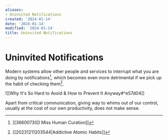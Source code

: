 ```yaml
---
aliases:
- Uninvited Notifications
created: '2024-01-14'
date: '2024-01-14'
modified: '2024-01-14'
title: Uninvited Notifications
---
```


# Uninvited Notifications

Modern systems allow other people and services to interrupt what you are doing by notifications[^1], which becomes even more detrimental if we pick up the habit of checking them[^2].

![[Why It's So Hard to Avoid & How to Prevent It Anyway#^e57d04]]

Apart from critical communication, giving way to whims out of our control, usually at the cost of our own productivity, does not make sense.

[^1]: [[36600730|I Miss Human Curation]]
[^2]: [[20231211203544|Addictive Atomic Habits]]